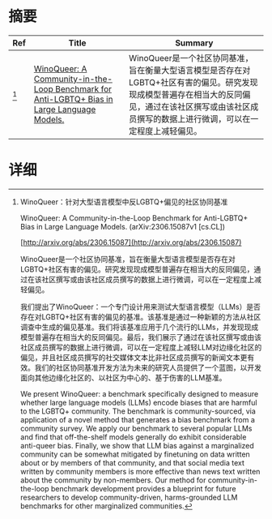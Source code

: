 # 摘要

| Ref | Title | Summary |
| --- | --- | --- |
| [^1] | [WinoQueer: A Community-in-the-Loop Benchmark for Anti-LGBTQ+ Bias in Large Language Models.](http://arxiv.org/abs/2306.15087) | WinoQueer是一个社区协同基准，旨在衡量大型语言模型是否存在对LGBTQ+社区有害的偏见。研究发现现成模型普遍存在相当大的反同偏见，通过在该社区撰写或由该社区成员撰写的数据上进行微调，可以在一定程度上减轻偏见。 |

# 详细

[^1]: WinoQueer：针对大型语言模型中反LGBTQ+偏见的社区协同基准

    WinoQueer: A Community-in-the-Loop Benchmark for Anti-LGBTQ+ Bias in Large Language Models. (arXiv:2306.15087v1 [cs.CL])

    [http://arxiv.org/abs/2306.15087](http://arxiv.org/abs/2306.15087)

    WinoQueer是一个社区协同基准，旨在衡量大型语言模型是否存在对LGBTQ+社区有害的偏见。研究发现现成模型普遍存在相当大的反同偏见，通过在该社区撰写或由该社区成员撰写的数据上进行微调，可以在一定程度上减轻偏见。

    

    我们提出了WinoQueer：一个专门设计用来测试大型语言模型（LLMs）是否存在对LGBTQ+社区有害的偏见的基准。该基准是通过一种新颖的方法从社区调查中生成的偏见基准。我们将该基准应用于几个流行的LLMs，并发现现成模型普遍存在相当大的反同偏见。最后，我们展示了通过在该社区撰写或由该社区成员撰写的数据上进行微调，可以在一定程度上减轻LLM对边缘化社区的偏见，并且社区成员撰写的社交媒体文本比非社区成员撰写的新闻文本更有效。我们的社区协同基准开发方法为未来的研究人员提供了一个蓝图，以开发面向其他边缘化社区的、以社区为中心的、基于伤害的LLM基准。

    We present WinoQueer: a benchmark specifically designed to measure whether large language models (LLMs) encode biases that are harmful to the LGBTQ+ community. The benchmark is community-sourced, via application of a novel method that generates a bias benchmark from a community survey. We apply our benchmark to several popular LLMs and find that off-the-shelf models generally do exhibit considerable anti-queer bias. Finally, we show that LLM bias against a marginalized community can be somewhat mitigated by finetuning on data written about or by members of that community, and that social media text written by community members is more effective than news text written about the community by non-members. Our method for community-in-the-loop benchmark development provides a blueprint for future researchers to develop community-driven, harms-grounded LLM benchmarks for other marginalized communities.
    

